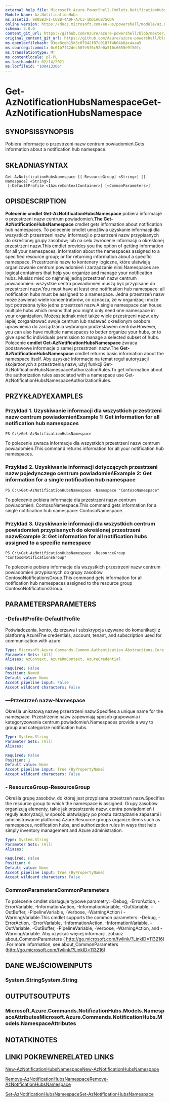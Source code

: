 ```yaml
---
external help file: Microsoft.Azure.PowerShell.Cmdlets.NotificationHubs.dll-Help.xml
Module Name: Az.NotificationHubs
ms.assetid: 9805B3F1-C6BB-4A0F-A7C3-1DD1ACB75CDA
online version: https://docs.microsoft.com/en-us/powershell/module/az.notificationhubs/get-aznotificationhubsnamespace
schema: 2.0.0
content_git_url: https://github.com/Azure/azure-powershell/blob/master/src/NotificationHubs/NotificationHubs/help/Get-AzNotificationHubsNamespace.md
original_content_git_url: https://github.com/Azure/azure-powershell/blob/master/src/NotificationHubs/NotificationHubs/help/Get-AzNotificationHubsNamespace.md
ms.openlocfilehash: 93ee8ceb15d3c07942f87c0187f4b04b8ac4aaa5
ms.sourcegitcommit: 0c61b7f42dec507e576c92e0a516c6655e9f50fc
ms.translationtype: MT
ms.contentlocale: pl-PL
ms.lasthandoff: 02/14/2021
ms.locfileid: "100413306"
---
```

# <span data-ttu-id="89574-101">Get-AzNotificationHubsNamespace</span><span class="sxs-lookup"><span data-stu-id="89574-101">Get-AzNotificationHubsNamespace</span></span>

## <span data-ttu-id="89574-102">SYNOPSIS</span><span class="sxs-lookup"><span data-stu-id="89574-102">SYNOPSIS</span></span>
<span data-ttu-id="89574-103">Pobiera informacje o przestrzeni nazw centrum powiadomień.</span><span class="sxs-lookup"><span data-stu-id="89574-103">Gets information about a notification hub namespace.</span></span>

## <span data-ttu-id="89574-104">SKŁADNIA</span><span class="sxs-lookup"><span data-stu-id="89574-104">SYNTAX</span></span>

```
Get-AzNotificationHubsNamespace [[-ResourceGroup] <String>] [[-Namespace] <String>]
 [-DefaultProfile <IAzureContextContainer>] [<CommonParameters>]
```

## <span data-ttu-id="89574-105">OPIS</span><span class="sxs-lookup"><span data-stu-id="89574-105">DESCRIPTION</span></span>
<span data-ttu-id="89574-106">**Polecenie cmdlet Get-AzNotificationHubsNamespace** pobiera informacje o przestrzeni nazw centrum powiadomień.</span><span class="sxs-lookup"><span data-stu-id="89574-106">**The Get-AzNotificationHubsNamespace** cmdlet gets information about notification hub namespaces.</span></span>
<span data-ttu-id="89574-107">To polecenie cmdlet umożliwia uzyskanie informacji dla wszystkich przestrzeni nazw, informacji o przestrzeni nazw przypisanych do określonej grupy zasobów; lub na celu zwrócenie informacji o określonej przestrzeni nazw.</span><span class="sxs-lookup"><span data-stu-id="89574-107">This cmdlet provides you the option of getting information for all your namespaces, information about the namespaces assigned to a specified resource group; or for returning information about a specific namespace.</span></span>
<span data-ttu-id="89574-108">Przestrzenie nazw to kontenery logiczne, które ułatwiają organizowanie centrum powiadomień i zarządzanie nimi.</span><span class="sxs-lookup"><span data-stu-id="89574-108">Namespaces are logical containers that help you organize and manage your notification hubs.</span></span>
<span data-ttu-id="89574-109">Musisz mieć co najmniej jedną przestrzeń nazw centrum powiadomień: wszystkie centra powiadomień muszą być przypisane do przestrzeni nazw.</span><span class="sxs-lookup"><span data-stu-id="89574-109">You must have at least one notification hub namespace: all notification hubs must be assigned to a namespace.</span></span>
<span data-ttu-id="89574-110">Jedna przestrzeń nazw może zawierać wiele koncentratorów, co oznacza, że w organizacji może być potrzebna tylko jedna przestrzeń nazw.</span><span class="sxs-lookup"><span data-stu-id="89574-110">A single namespace can house multiple hubs which means that you might only need one namespace in your organization.</span></span>
<span data-ttu-id="89574-111">Możesz jednak mieć także wiele przestrzeni nazw, aby lepiej zorganizować swoje centrum lub nadawać określonym osobom uprawnienia do zarządzania wybranym podzestawem centrów.</span><span class="sxs-lookup"><span data-stu-id="89574-111">However, you can also have multiple namespaces to better organize your hubs, or to give specific individuals permission to manage a selected subset of hubs.</span></span>
<span data-ttu-id="89574-112">Polecenie **cmdlet Get-AzNotificationHubsNamespace** zwraca podstawowe informacje o samej przestrzeni nazw.</span><span class="sxs-lookup"><span data-stu-id="89574-112">The **Get-AzNotificationHubsNamespace** cmdlet returns basic information about the namespace itself.</span></span>
<span data-ttu-id="89574-113">Aby uzyskać informacje na temat reguł autoryzacji skojarzonych z przestrzenią nazw, użyj funkcji Get-AzNotificationHubsNamespaceAuthorizationRules.</span><span class="sxs-lookup"><span data-stu-id="89574-113">To get information about the authorization rules associated with a namespace use Get-AzNotificationHubsNamespaceAuthorizationRules.</span></span>

## <span data-ttu-id="89574-114">PRZYKŁADY</span><span class="sxs-lookup"><span data-stu-id="89574-114">EXAMPLES</span></span>

### <span data-ttu-id="89574-115">Przykład 1. Uzyskiwanie informacji dla wszystkich przestrzeni nazw centrum powiadomień</span><span class="sxs-lookup"><span data-stu-id="89574-115">Example 1: Get information for all notification hub namespaces</span></span>
```
PS C:\>Get-AzNotificationHubsNamespace
```

<span data-ttu-id="89574-116">To polecenie zwraca informacje dla wszystkich przestrzeni nazw centrum powiadomień.</span><span class="sxs-lookup"><span data-stu-id="89574-116">This command returns information for all your notification hub namespaces.</span></span>

### <span data-ttu-id="89574-117">Przykład 2. Uzyskiwanie informacji dotyczących przestrzeni nazw pojedynczego centrum powiadomień</span><span class="sxs-lookup"><span data-stu-id="89574-117">Example 2: Get information for a single notification hub namespace</span></span>
```
PS C:\>Get-AzNotificationHubsNamespace -Namespace "ContosoNamespace"
```

<span data-ttu-id="89574-118">To polecenie pobiera informacje dla przestrzeni nazw centrum powiadomień: ContosoNamespace.</span><span class="sxs-lookup"><span data-stu-id="89574-118">This command gets information for a single notification hub namespace: ContosoNamespace.</span></span>

### <span data-ttu-id="89574-119">Przykład 3. Uzyskiwanie informacji dla wszystkich centrum powiadomień przypisanych do określonej przestrzeni nazw</span><span class="sxs-lookup"><span data-stu-id="89574-119">Example 3: Get information for all notification hubs assigned to a specific namespace</span></span>
```
PS C:\>Get-AzNotificationHubsNamespace -ResourceGroup "ContosoNotificationsGroup"
```

<span data-ttu-id="89574-120">To polecenie pobiera informacje dla wszystkich przestrzeni nazw centrum powiadomień przypisanych do grupy zasobów ContosoNotificationsGroup.</span><span class="sxs-lookup"><span data-stu-id="89574-120">This command gets information for all notification hub namespaces assigned to the resource group ContosoNotificationsGroup.</span></span>

## <span data-ttu-id="89574-121">PARAMETERS</span><span class="sxs-lookup"><span data-stu-id="89574-121">PARAMETERS</span></span>

### <span data-ttu-id="89574-122">-DefaultProfile</span><span class="sxs-lookup"><span data-stu-id="89574-122">-DefaultProfile</span></span>
<span data-ttu-id="89574-123">Poświadczenia, konto, dzierżawa i subskrypcja używane do komunikacji z platformą Azure</span><span class="sxs-lookup"><span data-stu-id="89574-123">The credentials, account, tenant, and subscription used for communication with azure</span></span>

```yaml
Type: Microsoft.Azure.Commands.Common.Authentication.Abstractions.Core.IAzureContextContainer
Parameter Sets: (All)
Aliases: AzContext, AzureRmContext, AzureCredential

Required: False
Position: Named
Default value: None
Accept pipeline input: False
Accept wildcard characters: False
```

### <span data-ttu-id="89574-124">—Przestrzeń nazw</span><span class="sxs-lookup"><span data-stu-id="89574-124">-Namespace</span></span>
<span data-ttu-id="89574-125">Określa unikatową nazwę przestrzeni nazw.</span><span class="sxs-lookup"><span data-stu-id="89574-125">Specifies a unique name for the namespace.</span></span>
<span data-ttu-id="89574-126">Przestrzenie nazw zapewniają sposób grupowania i kategoryzowania centrum powiadomień.</span><span class="sxs-lookup"><span data-stu-id="89574-126">Namespaces provide a way to group and categorize notification hubs.</span></span>

```yaml
Type: System.String
Parameter Sets: (All)
Aliases:

Required: False
Position: 1
Default value: None
Accept pipeline input: True (ByPropertyName)
Accept wildcard characters: False
```

### <span data-ttu-id="89574-127">- ResourceGroup</span><span class="sxs-lookup"><span data-stu-id="89574-127">-ResourceGroup</span></span>
<span data-ttu-id="89574-128">Określa grupę zasobów, do której jest przypisana przestrzeń nazw.</span><span class="sxs-lookup"><span data-stu-id="89574-128">Specifies the resource group to which the namespace is assigned.</span></span>
<span data-ttu-id="89574-129">Grupy zasobów organizują elementy, takie jak przestrzenie nazw, centra powiadomień i reguły autoryzacji, w sposób ułatwiający po prostu zarządzanie zapasami i administrowanie platformą Azure.</span><span class="sxs-lookup"><span data-stu-id="89574-129">Resource groups organize items such as namespaces, notification hubs, and authorization rules in ways that help simply inventory management and Azure administration.</span></span>

```yaml
Type: System.String
Parameter Sets: (All)
Aliases:

Required: False
Position: 0
Default value: None
Accept pipeline input: True (ByPropertyName)
Accept wildcard characters: False
```

### <span data-ttu-id="89574-130">CommonParameters</span><span class="sxs-lookup"><span data-stu-id="89574-130">CommonParameters</span></span>
<span data-ttu-id="89574-131">To polecenie cmdlet obsługuje typowe parametry: -Debug, -ErrorAction, -ErrorVariable, -InformationAction, -InformationVariable, -OutVariable, -OutBuffer, -PipelineVariable, -Verbose, -WarningAction i -WarningVariable.</span><span class="sxs-lookup"><span data-stu-id="89574-131">This cmdlet supports the common parameters: -Debug, -ErrorAction, -ErrorVariable, -InformationAction, -InformationVariable, -OutVariable, -OutBuffer, -PipelineVariable, -Verbose, -WarningAction, and -WarningVariable.</span></span> <span data-ttu-id="89574-132">Aby uzyskać więcej informacji, zobacz about_CommonParameters ( http://go.microsoft.com/fwlink/?LinkID=113216) .</span><span class="sxs-lookup"><span data-stu-id="89574-132">For more information, see about_CommonParameters (http://go.microsoft.com/fwlink/?LinkID=113216).</span></span>

## <span data-ttu-id="89574-133">DANE WEJŚCIOWE</span><span class="sxs-lookup"><span data-stu-id="89574-133">INPUTS</span></span>

### <span data-ttu-id="89574-134">System.String</span><span class="sxs-lookup"><span data-stu-id="89574-134">System.String</span></span>

## <span data-ttu-id="89574-135">OUTPUTS</span><span class="sxs-lookup"><span data-stu-id="89574-135">OUTPUTS</span></span>

### <span data-ttu-id="89574-136">Microsoft.Azure.Commands.NotificationHubs.Models.NamespaceAttributes</span><span class="sxs-lookup"><span data-stu-id="89574-136">Microsoft.Azure.Commands.NotificationHubs.Models.NamespaceAttributes</span></span>

## <span data-ttu-id="89574-137">NOTATKI</span><span class="sxs-lookup"><span data-stu-id="89574-137">NOTES</span></span>

## <span data-ttu-id="89574-138">LINKI POKREWNE</span><span class="sxs-lookup"><span data-stu-id="89574-138">RELATED LINKS</span></span>


[<span data-ttu-id="89574-139">New-AzNotificationHubsNamespace</span><span class="sxs-lookup"><span data-stu-id="89574-139">New-AzNotificationHubsNamespace</span></span>](./New-AzNotificationHubsNamespace.md)

[<span data-ttu-id="89574-140">Remove-AzNotificationHubsNamespace</span><span class="sxs-lookup"><span data-stu-id="89574-140">Remove-AzNotificationHubsNamespace</span></span>](./Remove-AzNotificationHubsNamespace.md)

[<span data-ttu-id="89574-141">Set-AzNotificationHubsNamespace</span><span class="sxs-lookup"><span data-stu-id="89574-141">Set-AzNotificationHubsNamespace</span></span>](./Set-AzNotificationHubsNamespace.md)



